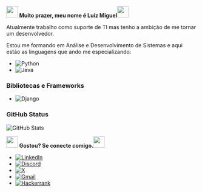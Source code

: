 
<img src="https://github.com/emersonpessoa01/dio-lab-open-source/blob/main/image/gifs/animated-flame-01.gif" width="30px" height="30px"/>  **Muito prazer, meu nome é Luiz Miguel**<img src="https://github.com/emersonpessoa01/dio-lab-open-source/blob/main/image/gifs/animated-flame-01.gif" width="30px" height="30px"/> 

Atualmente trabalho como suporte de TI mas tenho a ambição de me tornar um desenvolvedor. 

Estou me formando em Análise e Desenvolvimento de Sistemas e aqui estão as linguagens que ando me especializando:

- ![Python](https://img.shields.io/badge/python-3670A0?style=for-the-badge&logo=python&logoColor=ffdd54)
- ![Java](https://img.shields.io/badge/java-%23ED8B00.svg?style=for-the-badge&logo=openjdk&logoColor=white) 

### Bibliotecas e Frameworks

- ![Django](https://img.shields.io/badge/django-%23092E20.svg?style=for-the-badge&logo=django&logoColor=white)

### GitHub Status

![GitHub Stats](https://github-readme-stats.vercel.app/api?username=luizmiguelgaio&theme=transparent&bg_color=000&border_color=16B8F3&show_icons=true&icon_color=16B8F3&title_color=16B8F3&text_color=FFF)

<img src="https://github.com/emersonpessoa01/dio-lab-open-source/blob/main/image/gifs/animated-flame-01.gif" width="30px" height="30px"/>  **Gostou? Se conecte comigo.**<img src="https://github.com/emersonpessoa01/dio-lab-open-source/blob/main/image/gifs/animated-flame-01.gif" width="30px" height="30px"/> 


- [![LinkedIn](https://img.shields.io/badge/LinkedIn-0077B5?style=for-the-badge&logo=linkedin&logoColor=white)](https://www.linkedin.com/in/luizmiguelgaio/)
- [![Discord](https://img.shields.io/badge/Discord-7289DA?style=for-the-badge&logo=discord&logoColor=white)](https://discord.com/channels/thegaio/)
- [![X](https://img.shields.io/badge/X-000?style=for-the-badge&logo=x)](https://x.com/SEUUSERNAME)
- [![Gmail](https://img.shields.io/badge/Gmail-333333?style=for-the-badge&logo=gmail&logoColor=red)](mailto:devluizmiguelgaio@gmail.com)
- [![Hackerrank](https://img.shields.io/badge/-Hackerrank-2EC866?style=for-the-badge&logo=HackerRank&logoColor=white)](https://hackerrank.com/profile/@devluizmiguelga1)


